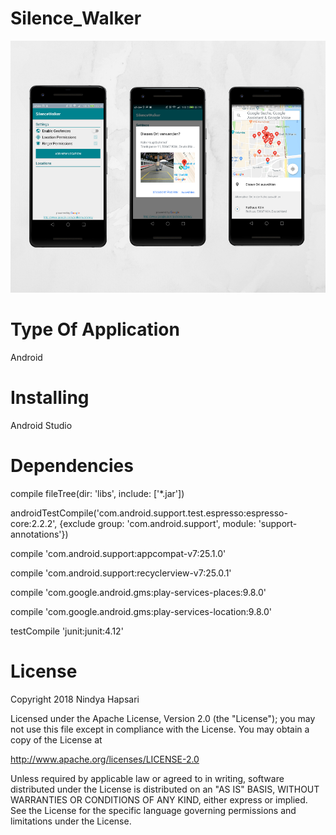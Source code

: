 # Silence_Walker


![alt tag](https://github.com/nindyahapsari/Silence_walker/blob/master/3.png)



# Type Of Application

Android

# Installing 

Android Studio

# Dependencies 

compile fileTree(dir: 'libs', include: ['*.jar'])
   
androidTestCompile('com.android.support.test.espresso:espresso-core:2.2.2', {exclude group: 'com.android.support', module: 'support-annotations'})
  
compile 'com.android.support:appcompat-v7:25.1.0'
    
compile 'com.android.support:recyclerview-v7:25.0.1'
   
compile 'com.google.android.gms:play-services-places:9.8.0'
    
compile 'com.google.android.gms:play-services-location:9.8.0'
    
testCompile 'junit:junit:4.12'


# License 

Copyright 2018 Nindya Hapsari

Licensed under the Apache License, Version 2.0 (the "License");
you may not use this file except in compliance with the License.
You may obtain a copy of the License at

http://www.apache.org/licenses/LICENSE-2.0

Unless required by applicable law or agreed to in writing, software
distributed under the License is distributed on an "AS IS" BASIS,
WITHOUT WARRANTIES OR CONDITIONS OF ANY KIND, either express or implied.
See the License for the specific language governing permissions and
limitations under the License.

